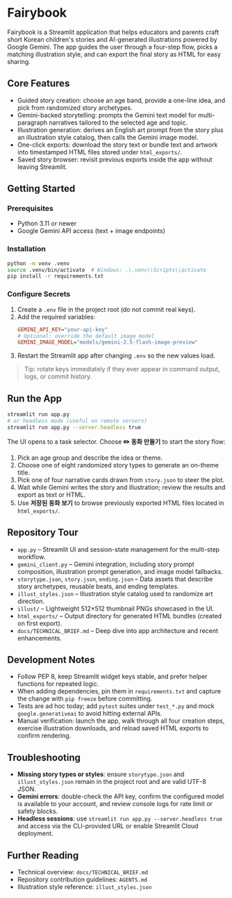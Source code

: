 # Fairybook

Fairybook is a Streamlit application that helps educators and parents craft short Korean children's stories and AI-generated illustrations powered by Google Gemini. The app guides the user through a four-step flow, picks a matching illustration style, and can export the final story as HTML for easy sharing.

## Core Features
- Guided story creation: choose an age band, provide a one-line idea, and pick from randomized story archetypes.
- Gemini-backed storytelling: prompts the Gemini text model for multi-paragraph narratives tailored to the selected age and topic.
- Illustration generation: derives an English art prompt from the story plus an illustration style catalog, then calls the Gemini image model.
- One-click exports: download the story text or bundle text and artwork into timestamped HTML files stored under `html_exports/`.
- Saved story browser: revisit previous exports inside the app without leaving Streamlit.

## Getting Started

### Prerequisites
- Python 3.11 or newer
- Google Gemini API access (text + image endpoints)

### Installation
```bash
python -m venv .venv
source .venv/bin/activate  # Windows: .\.venv\\Scripts\\activate
pip install -r requirements.txt
```

### Configure Secrets
1. Create a `.env` file in the project root (do not commit real keys).
2. Add the required variables:
   ```ini
   GEMINI_API_KEY="your-api-key"
   # Optional: override the default image model
   GEMINI_IMAGE_MODEL="models/gemini-2.5-flash-image-preview"
   ```
3. Restart the Streamlit app after changing `.env` so the new values load.

> Tip: rotate keys immediately if they ever appear in command output, logs, or commit history.

## Run the App
```bash
streamlit run app.py
# or headless mode (useful on remote servers)
streamlit run app.py --server.headless true
```

The UI opens to a task selector. Choose **✏️ 동화 만들기** to start the story flow:
1. Pick an age group and describe the idea or theme.
2. Choose one of eight randomized story types to generate an on-theme title.
3. Pick one of four narrative cards drawn from `story.json` to steer the plot.
4. Wait while Gemini writes the story and illustration; review the results and export as text or HTML.
5. Use **저장된 동화 보기** to browse previously exported HTML files located in `html_exports/`.

## Repository Tour
- `app.py` – Streamlit UI and session-state management for the multi-step workflow.
- `gemini_client.py` – Gemini integration, including story prompt composition, illustration prompt generation, and image model fallbacks.
- `storytype.json`, `story.json`, `ending.json` – Data assets that describe story archetypes, reusable beats, and ending templates.
- `illust_styles.json` – Illustration style catalog used to randomize art direction.
- `illust/` – Lightweight 512×512 thumbnail PNGs showcased in the UI.
- `html_exports/` – Output directory for generated HTML bundles (created on first export).
- `docs/TECHNICAL_BRIEF.md` – Deep dive into app architecture and recent enhancements.

## Development Notes
- Follow PEP 8, keep Streamlit widget keys stable, and prefer helper functions for repeated logic.
- When adding dependencies, pin them in `requirements.txt` and capture the change with `pip freeze` before committing.
- Tests are ad hoc today; add `pytest` suites under `test_*.py` and mock `google.generativeai` to avoid hitting external APIs.
- Manual verification: launch the app, walk through all four creation steps, exercise illustration downloads, and reload saved HTML exports to confirm rendering.

## Troubleshooting
- **Missing story types or styles**: ensure `storytype.json` and `illust_styles.json` remain in the project root and are valid UTF-8 JSON.
- **Gemini errors**: double-check the API key, confirm the configured model is available to your account, and review console logs for rate limit or safety blocks.
- **Headless sessions**: use `streamlit run app.py --server.headless true` and access via the CLI-provided URL or enable Streamlit Cloud deployment.

## Further Reading
- Technical overview: `docs/TECHNICAL_BRIEF.md`
- Repository contribution guidelines: `AGENTS.md`
- Illustration style reference: `illust_styles.json`
